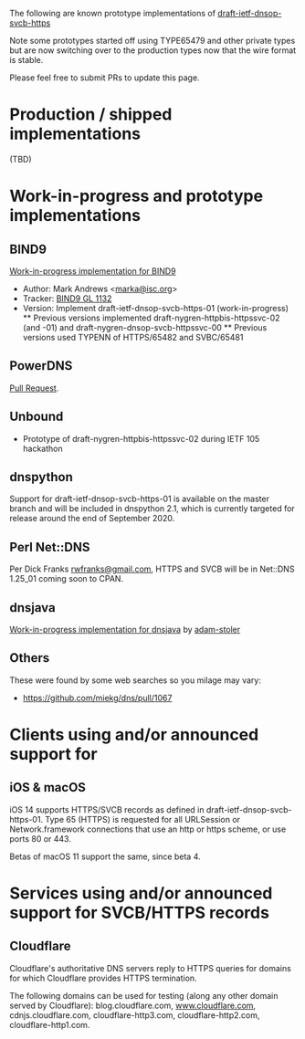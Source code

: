 The following are known prototype implementations 
of [draft-ietf-dnsop-svcb-https](https://datatracker.ietf.org/doc/draft-ietf-dnsop-svcb-https/) 

Note some prototypes started off using TYPE65479 and other private types but are now switching over to the production types now that the wire format is stable.

Please feel free to submit PRs to update this page.

# Production / shipped implementations #

(TBD)

# Work-in-progress and prototype implementations #

## BIND9 ##

[Work-in-progress implementation for BIND9](https://gitlab.isc.org/isc-projects/bind9/merge_requests/2135)

* Author: Mark Andrews \<marka@isc.org\> 
* Tracker: [BIND9 GL 1132](https://gitlab.isc.org/isc-projects/bind9/-/issues/1132)
* Version: Implement draft-ietf-dnsop-svcb-https-01 (work-in-progress)
** Previous versions implemented draft-nygren-httpbis-httpssvc-02 (and -01) and draft-nygren-dnsop-svcb-httpssvc-00
** Previous versions used TYPENN of HTTPS/65482 and SVBC/65481

## PowerDNS ##

[Pull Request](https://github.com/PowerDNS/pdns/pull/9369).

## Unbound ##

* Prototype of draft-nygren-httpbis-httpssvc-02 during IETF 105 hackathon

## dnspython ##

Support for draft-ietf-dnsop-svcb-https-01 is available on the master
branch and will be included in dnspython 2.1, which is currently targeted
for release around the end of September 2020.

## Perl Net::DNS ##

Per Dick Franks <rwfranks@gmail.com>, HTTPS and SVCB will be in Net::DNS 1.25_01 coming soon to CPAN.

## dnsjava ##

[Work-in-progress implementation for dnsjava](https://github.com/dnsjava/dnsjava/pull/116) by [adam-stoler](https://github.com/adam-stoler)

## Others ##

These were found by some web searches so you milage may vary:

* https://github.com/miekg/dns/pull/1067


# Clients using and/or announced support for 

## iOS & macOS ##

iOS 14 supports HTTPS/SVCB records as defined in draft-ietf-dnsop-svcb-https-01. Type 65 (HTTPS) is requested
for all URLSession or Network.framework connections that use an http or https scheme, or use ports 80 or 443.

Betas of macOS 11 support the same, since beta 4.

# Services using and/or announced support for SVCB/HTTPS records #

## Cloudflare ##

Cloudflare's authoritative DNS servers reply to HTTPS queries for domains for
which Cloudflare provides HTTPS termination.

The following domains can be used for testing (along any other domain served by
Cloudflare): blog.cloudflare.com, www.cloudflare.com, cdnjs.cloudflare.com,
cloudflare-http3.com, cloudflare-http2.com, cloudflare-http1.com.
